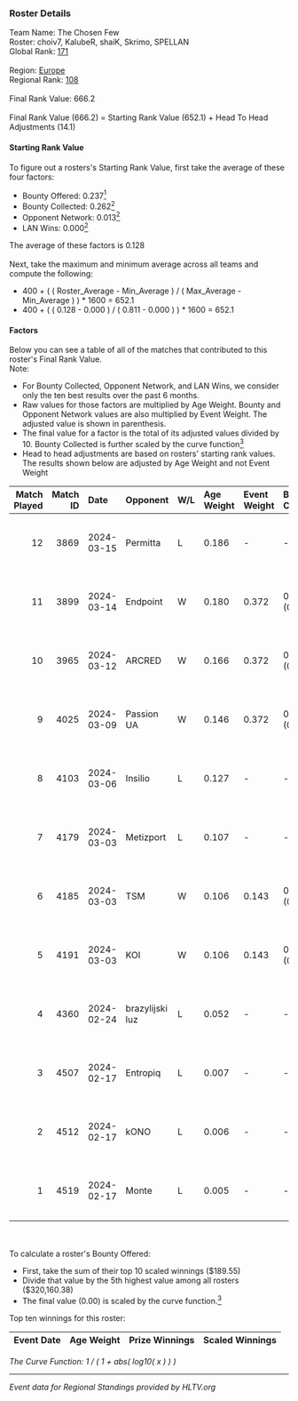 ### Roster Details<br />
Team Name: The Chosen Few<br />
Roster: choiv7, KalubeR, shaiK, Skrimo, SPELLAN<br />
Global Rank: [171](../standings_global.md)<br />
<br />
Region: [Europe]( ../standings_europe.md)<br />
Regional Rank: [108]( ../standings_europe.md)<br />
<br />
Final Rank Value:  666.2<br />
<br />
Final Rank Value (666.2) = Starting Rank Value (652.1) + Head To Head Adjustments (14.1)<br />

#### Starting Rank Value<br />
To figure out a rosters's Starting Rank Value, first take the average of these four factors:<br />
- Bounty Offered: 0.237[<sup>1</sup>](#table2)
- Bounty Collected: 0.262[<sup>2</sup>](#table1)
- Opponent Network: 0.013[<sup>2</sup>](#table1)
- LAN Wins: 0.000[<sup>2</sup>](#table1)

The average of these factors is 0.128<br />
<br />
Next, take the maximum and minimum average across all teams and compute the following:<br />
- 400 + ( ( Roster_Average - Min_Average ) / ( Max_Average - Min_Average ) ) * 1600 = 652.1
- 400 + ( ( 0.128 - 0.000 ) / ( 0.811 - 0.000 ) ) * 1600 = 652.1


#### Factors<br />
Below you can see a table of all of the matches that contributed to this roster's Final Rank Value.<br />
Note:<br />

- For Bounty Collected, Opponent Network, and LAN Wins, we consider only the ten best results over the past 6 months.
- Raw values for those factors are multiplied by Age Weight. Bounty and Opponent Network values are also multiplied by Event Weight. The adjusted value is shown in parenthesis.
- The final value for a factor is the total of its adjusted values divided by 10. Bounty Collected is further scaled by the curve function[<sup>3</sup>](#curveFunction)
- Head to head adjustments are based on rosters' starting rank values. The results shown below are adjusted by Age Weight and not Event Weight
<span id="table1"></span><br />


| Match Played | Match ID | Date       | Opponent        | W/L | Age Weight | Event Weight | Bounty Collected | Opponent Network | LAN Wins  | H2H Adj. | Roster                                  |
| -: | -: | :- | :- | :- | :- | :- | :- | :- | :- | -: | :- |
|           12 |     3869 | 2024-03-15 | Permitta        | L   | 0.186      | -            | -                | -                | -         |    -0.94 | choiv7, KalubeR, shaiK, Skrimo, SPELLAN |
|           11 |     3899 | 2024-03-14 | Endpoint        | W   | 0.180      | 0.372        | 0.042 (0.003)    | 0.591 (0.040)    | 0 (0.000) |     4.80 | choiv7, KalubeR, shaiK, Skrimo, SPELLAN |
|           10 |     3965 | 2024-03-12 | ARCRED          | W   | 0.166      | 0.372        | 0.039 (0.002)    | 0.425 (0.026)    | 0 (0.000) |     4.12 | choiv7, KalubeR, shaiK, Skrimo, SPELLAN |
|            9 |     4025 | 2024-03-09 | Passion UA      | W   | 0.146      | 0.372        | 0.168 (0.009)    | 1.000 (0.054)    | 0 (0.000) |     4.17 | choiv7, KalubeR, shaiK, Skrimo, SPELLAN |
|            8 |     4103 | 2024-03-06 | Insilio         | L   | 0.127      | -            | -                | -                | -         |    -0.93 | choiv7, KalubeR, shaiK, Skrimo, SPELLAN |
|            7 |     4179 | 2024-03-03 | Metizport       | L   | 0.107      | -            | -                | -                | -         |    -1.01 | choiv7, KalubeR, shaiK, Skrimo, SPELLAN |
|            6 |     4185 | 2024-03-03 | TSM             | W   | 0.106      | 0.143        | 0.005 (0.000)    | 0.035 (0.001)    | 0 (0.000) |     1.68 | choiv7, KalubeR, shaiK, Skrimo, SPELLAN |
|            5 |     4191 | 2024-03-03 | KOI             | W   | 0.106      | 0.143        | 0.053 (0.001)    | 0.319 (0.005)    | 0 (0.000) |     2.97 | choiv7, KalubeR, shaiK, Skrimo, SPELLAN |
|            4 |     4360 | 2024-02-24 | brazylijski luz | L   | 0.052      | -            | -                | -                | -         |    -0.55 | choiv7, KalubeR, shaiK, Skrimo, SPELLAN |
|            3 |     4507 | 2024-02-17 | Entropiq        | L   | 0.007      | -            | -                | -                | -         |    -0.15 | choiv7, KalubeR, shaiK, Skrimo, SPELLAN |
|            2 |     4512 | 2024-02-17 | kONO            | L   | 0.006      | -            | -                | -                | -         |    -0.04 | choiv7, KalubeR, shaiK, Skrimo, SPELLAN |
|            1 |     4519 | 2024-02-17 | Monte           | L   | 0.005      | -            | -                | -                | -         |    -0.01 | choiv7, KalubeR, shaiK, Skrimo, SPELLAN |

<br />
<span id="table2"></span><br />
To calculate a roster's Bounty Offered:<br />

- First, take the sum of their top 10 scaled winnings ($189.55)
- Divide that value by the 5th highest value among all rosters ($320,160.38)
- The final value (0.00) is scaled by the curve function.[<sup>3</sup>](#curveFunction)

Top ten winnings for this roster:<br />

| Event Date | Age Weight | Prize Winnings | Scaled Winnings |
| :- | -: | :- | :- |


<span id="curveFunction"></span>_The Curve Function: 1 / ( 1 + abs( log10( x ) ) )_<br />

---
_Event data for Regional Standings provided by HLTV.org_<br />
